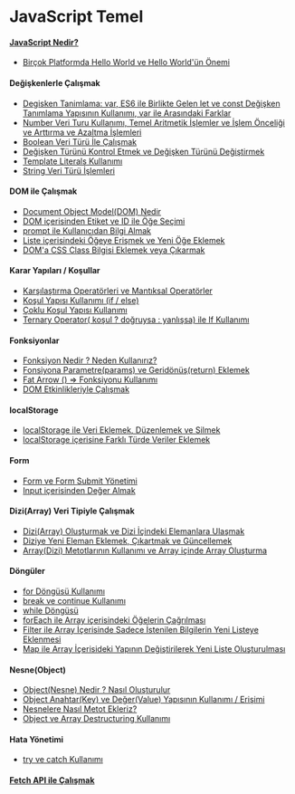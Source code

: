 # JavaScript Temel

#### [JavaScript Nedir?](javascript-nedir/)
-  [Birçok Platformda Hello World ve Hello World'ün Önemi](helloworld/)

####  Değişkenlerle Çalışmak 

-  [Degisken Tanimlama: var, ES6 ile Birlikte Gelen let ve const Değişken Tanımlama Yapısının Kullanımı, var ile Arasındaki Farklar](degisken-tanimlama-var-es6-ile-birlikte-gelen-let-ve-const-degisken-tanimlama-yapisinin-kullanimi-var-ile-arasindaki-farklar/)
-  [Number Veri Turu Kullanımı, Temel Aritmetik İşlemler ve İşlem Önceliği ve Arttırma ve Azaltma İşlemleri](number-veri-turu-kullanimi-temel-aritmetik-i̇slemler-ve-i̇slem-onceligi-ve-arttirma-ve-azaltma-i̇slemleri/)
-  [Boolean Veri Türü İle Çalışmak](boolean-veri-turu-i̇le-calismak/)
-  [Değişken Türünü Kontrol Etmek ve Değişken Türünü Değiştirmek](degisken-turunu-kontrol-etmek-ve-degisken-turunu-degistirmek/)
-  [Template Literals Kullanımı](template-literals-kullanimi/)
-  [String Veri Türü İşlemleri](string-veri-turu-i̇slemleri/)

#### DOM ile Çalışmak

-  [Document Object Model(DOM) Nedir](document-object-model(dom)-nedir/)
-  [DOM içerisinden Etiket ve ID ile Öğe Seçimi](dom-icerisinden-etiket-ve-id-ile-oge-secimi/)
-  [prompt ile Kullanıcıdan Bilgi Almak](prompt-ile-kullanicidan-bilgi-almak/)
-  [Liste içerisindeki Öğeye Erişmek ve Yeni Öğe Eklemek](liste-icerisindeki-ogeye-erismek-ve-yeni-oge-eklemek/)
-  [DOM'a CSS Class Bilgisi Eklemek veya Çıkarmak](dom'a-css-class-bilgisi-eklemek-veya-cikarmak/)

#### Karar Yapıları / Koşullar

-  [Karşılaştırma Operatörleri ve Mantıksal Operatörler](karsilastirma-operatorleri-ve-mantiksal-operatorler/)
-  [Koşul Yapısı Kullanımı (if / else)](kosul-yapisi-kullanimi-(if-else)/)
-  [Çoklu Koşul Yapısı Kullanımı](coklu-kosul-yapisi-kullanimi/)
-  [Ternary Operator( koşul ? doğruysa : yanlışsa) ile If Kullanımı](ternary-operator(-kosul-dogruysa-yanlissa)-ile-if-kullanimi/)

#### Fonksiyonlar

-  [Fonksiyon Nedir ? Neden Kullanırız?](fonksiyon-nedir-neden-kullaniriz/)
-  [Fonsiyona Parametre(params) ve Geridönüş(return) Eklemek](fonsiyona-parametre(params)-ve-geridonus(return)-eklemek/)
-  [Fat Arrow () => Fonksiyonu Kullanımı](fat-arrow-fonksiyonu-kullanimi/)
-  [DOM Etkinlikleriyle Çalışmak](dom-etkinlikleriyle-calismak/)

#### localStorage

-  [localStorage ile Veri Eklemek, Düzenlemek ve Silmek](localstorage-ile-veri-eklemek-duzenlemek-ve-silmek/)
-  [localStorage içerisine Farklı Türde Veriler Eklemek](localstorage-icerisine-farkli-turde-veriler-eklemek/)

#### Form

-  [Form ve Form Submit Yönetimi](form-ve-form-submit-yonetimi/)
-  [Input içerisinden Değer Almak](input-icerisinden-deger-almak/)

#### Dizi(Array) Veri Tipiyle Çalışmak

-  [Dizi(Array) Oluşturmak ve Dizi İçindeki Elemanlara Ulaşmak](dizi(array)-olusturmak-ve-dizi-i̇cindeki-elemanlara-ulasmak/)
-  [Diziye Yeni Eleman Eklemek, Çıkartmak ve Güncellemek](diziye-yeni-eleman-eklemek-cikartmak-ve-guncellemek/)
-  [Array(Dizi) Metotlarının Kullanımı ve Array içinde Array Oluşturma](array(dizi)-metotlarinin-kullanimi-ve-array-icinde-array-olusturma/)

#### Döngüler

-  [for Döngüsü Kullanımı](for-dongusu-kullanimi/)
-  [break ve continue Kullanımı](break-ve-continue-kullanimi/)
-  [while Döngüsü](while-dongusu/)
-  [forEach ile Array içerisindeki Öğelerin Çağrılması](foreach-ile-array-icerisindeki-ogelerin-cagrilmasi/)
-  [Filter ile Array İçerisinde Sadece İstenilen Bilgilerin Yeni Listeye Eklenmesi](filter-ile-array-i̇cerisinde-sadece-i̇stenilen-bilgilerin-yeni-listeye-eklenmesi/)
-  [Map ile Array İçerisideki Yapının Değiştirilerek Yeni Liste Oluşturulması](map-ile-array-i̇cerisideki-yapinin-degistirilerek-yeni-liste-olusturulmasi/)

#### Nesne(Object)

-  [Object(Nesne) Nedir ? Nasıl Oluşturulur](object(nesne)-nedir-nasil-olusturulur/)
-  [Object Anahtar(Key) ve Değer(Value) Yapısının Kullanımı / Erişimi](object-anahtar(key)-ve-deger(value)-yapisinin-kullanimi-erisimi/)
-  [Nesnelere Nasıl Metot Ekleriz?](nesnelere-nasil-metot-ekleriz/)
-  [Object ve Array Destructuring Kullanımı](object-ve-array-destructuring-kullanimi/)

#### Hata Yönetimi

-  [try ve catch Kullanımı](try-ve-catch-kullanimi/)

#### [Fetch API ile Çalışmak](fetch-api-ile-calismak/)
